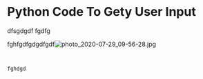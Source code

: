 ```python

```

# Python Code To Gety User Input
dfsgdgdf
fgdfg

fghfgdfgdgdfgdf![photo_2020-07-29_09-56-28.jpg](attachment:photo_2020-07-29_09-56-28.jpg)


```python

```


```python

```


```python
fghdgd
```


```python

```


```python

```
